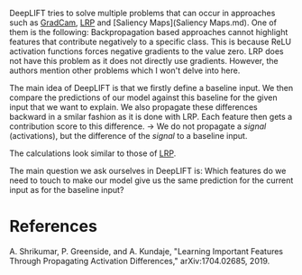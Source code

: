 DeepLIFT tries to solve multiple problems that can occur in approaches such as  [GradCam](GradCam.md),  [LRP](LRP.md) and  [Saliency Maps](Saliency Maps.md). One of them is the following: Backpropagation based approaches cannot highlight features that contribute negatively to a specific class. This is because ReLU activation functions forces negative gradients to the value zero. LRP does not have this problem as it does not directly use gradients. However, the authors mention other problems which I won't delve into here.

The main idea of DeepLIFT is that we firstly define a baseline input. We then compare the predictions of our model against this baseline for the given input that we want to explain. We also propagate these differences backward in a smilar fashion as it is done with LRP. Each feature then gets a contribution score to this difference. -> We do not propagate a *signal* (activations), but the difference of the *signal* to a baseline input.

The calculations look similar to those of [LRP](LRP.md). 

The main question we ask ourselves in DeepLIFT is: Which features do we need to touch to make our model give us the same prediction for the current input as for the baseline input?

# References

A. Shrikumar, P. Greenside, and A. Kundaje, "Learning Important Features Through Propagating Activation Differences," arXiv:1704.02685, 2019.